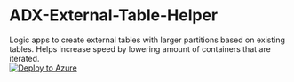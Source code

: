 # ADX-External-Table-Helper
Logic apps to create external tables with larger partitions based on existing tables. Helps increase speed by lowering amount of containers that are iterated.   
[![Deploy to Azure](https://aka.ms/deploytoazurebutton)](https://github.com/seyed-nouraie/ADX-External-Table-Helper/blob/main/Deploy/azuredeploy.json)
